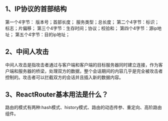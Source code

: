 ## 1、IP协议的首部结构 
第一个4字节： 版本号；首部长度； 服务类型；总长度；
第二个4字节：标识；标志；片偏移；
第三个4字节：生存时间；协议；校验和；
第四个4字节：源ip地址；
第五个4字节：目的ip地址；
## 2、中间人攻击
中间人攻击是指攻击者通过与客户端和客户端的目标服务器同时建立连接，作为客户端和服务器的桥梁，处理双方的数据，整个会话期间的内容几乎是完全被攻击者控制的。攻击者可以拦截双方的会话并且插入新的数据内容。
## 3、ReactRouter基本用法是什么？
路由的模式有两种:hash模式、history模式、路由的动态传参、重定向、高阶路由组件。